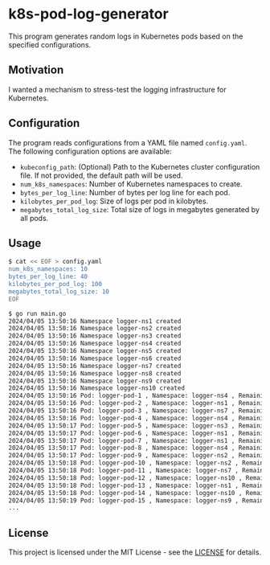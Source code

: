 # k8s-pod-log-generator

This program generates random logs in Kubernetes pods based on the specified configurations.

## Motivation

I wanted a mechanism to stress-test the logging infrastructure for Kubernetes.

## Configuration

The program reads configurations from a YAML file named `config.yaml`. The following configuration options are available:

- `kubeconfig_path`: (Optional) Path to the Kubernetes cluster configuration file. If not provided, the default path will be used.
- `num_k8s_namespaces`: Number of Kubernetes namespaces to create.
- `bytes_per_log_line`: Number of bytes per log line for each pod.
- `kilobytes_per_pod_log`: Size of logs per pod in kilobytes.
- `megabytes_total_log_size`: Total size of logs in megabytes generated by all pods.

## Usage

```bash
$ cat << EOF > config.yaml
num_k8s_namespaces: 10
bytes_per_log_line: 40
kilobytes_per_pod_log: 100
megabytes_total_log_size: 10
EOF
```

```bash
$ go run main.go
2024/04/05 13:50:16 Namespace logger-ns1 created
2024/04/05 13:50:16 Namespace logger-ns2 created
2024/04/05 13:50:16 Namespace logger-ns3 created
2024/04/05 13:50:16 Namespace logger-ns4 created
2024/04/05 13:50:16 Namespace logger-ns5 created
2024/04/05 13:50:16 Namespace logger-ns6 created
2024/04/05 13:50:16 Namespace logger-ns7 created
2024/04/05 13:50:16 Namespace logger-ns8 created
2024/04/05 13:50:16 Namespace logger-ns9 created
2024/04/05 13:50:16 Namespace logger-ns10 created
2024/04/05 13:50:16 Pod: logger-pod-1 , Namespace: logger-ns4 , Remaining: 102
2024/04/05 13:50:16 Pod: logger-pod-2 , Namespace: logger-ns1 , Remaining: 101
2024/04/05 13:50:16 Pod: logger-pod-3 , Namespace: logger-ns7 , Remaining: 100
2024/04/05 13:50:16 Pod: logger-pod-4 , Namespace: logger-ns4 , Remaining: 99
2024/04/05 13:50:17 Pod: logger-pod-5 , Namespace: logger-ns3 , Remaining: 98
2024/04/05 13:50:17 Pod: logger-pod-6 , Namespace: logger-ns1 , Remaining: 97
2024/04/05 13:50:17 Pod: logger-pod-7 , Namespace: logger-ns1 , Remaining: 96
2024/04/05 13:50:17 Pod: logger-pod-8 , Namespace: logger-ns4 , Remaining: 95
2024/04/05 13:50:17 Pod: logger-pod-9 , Namespace: logger-ns2 , Remaining: 94
2024/04/05 13:50:18 Pod: logger-pod-10 , Namespace: logger-ns2 , Remaining: 93
2024/04/05 13:50:18 Pod: logger-pod-11 , Namespace: logger-ns7 , Remaining: 92
2024/04/05 13:50:18 Pod: logger-pod-12 , Namespace: logger-ns10 , Remaining: 91
2024/04/05 13:50:18 Pod: logger-pod-13 , Namespace: logger-ns1 , Remaining: 90
2024/04/05 13:50:18 Pod: logger-pod-14 , Namespace: logger-ns10 , Remaining: 89
2024/04/05 13:50:19 Pod: logger-pod-15 , Namespace: logger-ns9 , Remaining: 88
...
```

## License

This project is licensed under the MIT License - see the [LICENSE](https://opensource.org/license/mit) for details.
